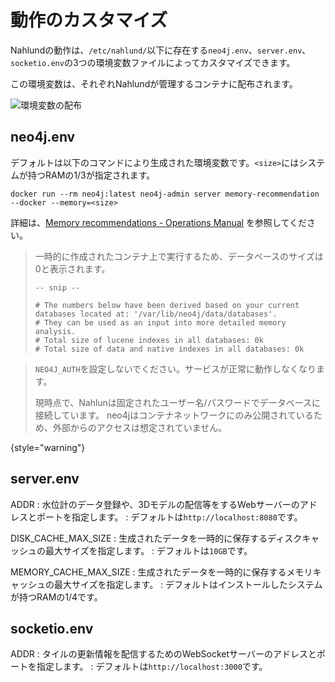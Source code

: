 # 動作のカスタマイズ

Nahlundの動作は、`/etc/nahlund/`以下に存在する`neo4j.env`、`server.env`、`socketio.env`の3つの環境変数ファイルによってカスタマイズできます。

この環境変数は、それぞれNahlundが管理するコンテナに配布されます。

![環境変数の配布](nahlund-provide-env.drawio.svg)

## neo4j.env

デフォルトは以下のコマンドにより生成された環境変数です。`<size>`にはシステムが持つRAMの1/3が指定されます。

```console
docker run --rm neo4j:latest neo4j-admin server memory-recommendation --docker --memory=<size>
```

詳細は、[Memory recommendations - Operations Manual](https://neo4j.com/docs/operations-manual/current/tools/neo4j-admin/neo4j-admin-memrec/)
を参照してください。

> 一時的に作成されたコンテナ上で実行するため、データベースのサイズは0と表示されます。
> ```
> -- snip --
> 
> # The numbers below have been derived based on your current databases located at: '/var/lib/neo4j/data/databases'.
> # They can be used as an input into more detailed memory analysis.
> # Total size of lucene indexes in all databases: 0k
> # Total size of data and native indexes in all databases: 0k
> ```

> `NEO4J_AUTH`を設定しないでください。サービスが正常に動作しなくなります。
>
> 現時点で、Nahlunは固定されたユーザー名/パスワードでデータベースに接続しています。
> neo4jはコンテナネットワークにのみ公開されているため、外部からのアクセスは想定されていません。
>
{style="warning"}

## server.env

ADDR
: 水位計のデータ登録や、3Dモデルの配信等をするWebサーバーのアドレスとポートを指定します。
: デフォルトは`http://localhost:8080`です。

DISK_CACHE_MAX_SIZE
: 生成されたデータを一時的に保存するディスクキャッシュの最大サイズを指定します。
: デフォルトは`10GB`です。

MEMORY_CACHE_MAX_SIZE
: 生成されたデータを一時的に保存するメモリキャッシュの最大サイズを指定します。
: デフォルトはインストールしたシステムが持つRAMの1/4です。

## socketio.env

ADDR
: タイルの更新情報を配信するためのWebSocketサーバーのアドレスとポートを指定します。
: デフォルトは`http://localhost:3000`です。